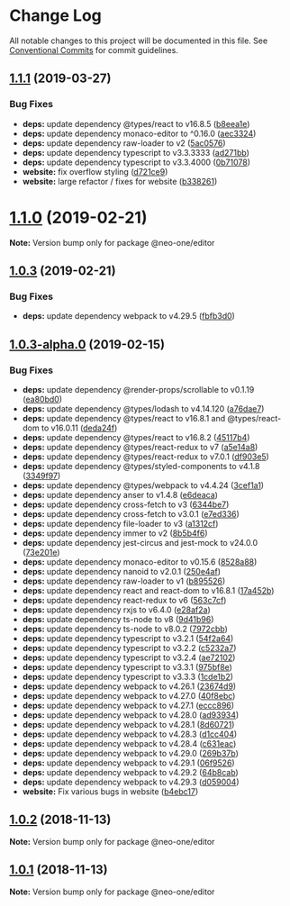 # Change Log

All notable changes to this project will be documented in this file.
See [Conventional Commits](https://conventionalcommits.org) for commit guidelines.

## [1.1.1](https://github.com/neo-one-suite/neo-one/compare/@neo-one/editor@1.1.0...@neo-one/editor@1.1.1) (2019-03-27)


### Bug Fixes

* **deps:** update dependency @types/react to v16.8.5 ([b8eea1e](https://github.com/neo-one-suite/neo-one/commit/b8eea1e))
* **deps:** update dependency monaco-editor to ^0.16.0 ([aec3324](https://github.com/neo-one-suite/neo-one/commit/aec3324))
* **deps:** update dependency raw-loader to v2 ([5ac0576](https://github.com/neo-one-suite/neo-one/commit/5ac0576))
* **deps:** update dependency typescript to v3.3.3333 ([ad271bb](https://github.com/neo-one-suite/neo-one/commit/ad271bb))
* **deps:** update dependency typescript to v3.3.4000 ([0b71078](https://github.com/neo-one-suite/neo-one/commit/0b71078))
* **website:** fix overflow styling ([d721ce9](https://github.com/neo-one-suite/neo-one/commit/d721ce9))
* **website:** large refactor / fixes for website ([b338261](https://github.com/neo-one-suite/neo-one/commit/b338261))





# [1.1.0](https://github.com/neo-one-suite/neo-one/compare/@neo-one/editor@1.0.3...@neo-one/editor@1.1.0) (2019-02-21)

**Note:** Version bump only for package @neo-one/editor





## [1.0.3](https://github.com/neo-one-suite/neo-one/compare/@neo-one/editor@1.0.3-alpha.0...@neo-one/editor@1.0.3) (2019-02-21)


### Bug Fixes

* **deps:** update dependency webpack to v4.29.5 ([fbfb3d0](https://github.com/neo-one-suite/neo-one/commit/fbfb3d0))





## [1.0.3-alpha.0](https://github.com/neo-one-suite/neo-one/compare/@neo-one/editor@1.0.2...@neo-one/editor@1.0.3-alpha.0) (2019-02-15)


### Bug Fixes

* **deps:** update dependency @render-props/scrollable to v0.1.19 ([ea80bd0](https://github.com/neo-one-suite/neo-one/commit/ea80bd0))
* **deps:** update dependency @types/lodash to v4.14.120 ([a76dae7](https://github.com/neo-one-suite/neo-one/commit/a76dae7))
* **deps:** update dependency @types/react to v16.8.1 and @types/react-dom to v16.0.11 ([deda24f](https://github.com/neo-one-suite/neo-one/commit/deda24f))
* **deps:** update dependency @types/react to v16.8.2 ([45117b4](https://github.com/neo-one-suite/neo-one/commit/45117b4))
* **deps:** update dependency @types/react-redux to v7 ([a5e14a8](https://github.com/neo-one-suite/neo-one/commit/a5e14a8))
* **deps:** update dependency @types/react-redux to v7.0.1 ([df903e5](https://github.com/neo-one-suite/neo-one/commit/df903e5))
* **deps:** update dependency @types/styled-components to v4.1.8 ([3349f97](https://github.com/neo-one-suite/neo-one/commit/3349f97))
* **deps:** update dependency @types/webpack to v4.4.24 ([3cef1a1](https://github.com/neo-one-suite/neo-one/commit/3cef1a1))
* **deps:** update dependency anser to v1.4.8 ([e6deaca](https://github.com/neo-one-suite/neo-one/commit/e6deaca))
* **deps:** update dependency cross-fetch to v3 ([6344be7](https://github.com/neo-one-suite/neo-one/commit/6344be7))
* **deps:** update dependency cross-fetch to v3.0.1 ([e7ed336](https://github.com/neo-one-suite/neo-one/commit/e7ed336))
* **deps:** update dependency file-loader to v3 ([a1312cf](https://github.com/neo-one-suite/neo-one/commit/a1312cf))
* **deps:** update dependency immer to v2 ([8b5b4f6](https://github.com/neo-one-suite/neo-one/commit/8b5b4f6))
* **deps:** update dependency jest-circus and jest-mock to v24.0.0 ([73e201e](https://github.com/neo-one-suite/neo-one/commit/73e201e))
* **deps:** update dependency monaco-editor to v0.15.6 ([8528a88](https://github.com/neo-one-suite/neo-one/commit/8528a88))
* **deps:** update dependency nanoid to v2.0.1 ([250e4af](https://github.com/neo-one-suite/neo-one/commit/250e4af))
* **deps:** update dependency raw-loader to v1 ([b895526](https://github.com/neo-one-suite/neo-one/commit/b895526))
* **deps:** update dependency react and react-dom to v16.8.1 ([17a452b](https://github.com/neo-one-suite/neo-one/commit/17a452b))
* **deps:** update dependency react-redux to v6 ([563c7cf](https://github.com/neo-one-suite/neo-one/commit/563c7cf))
* **deps:** update dependency rxjs to v6.4.0 ([e28af2a](https://github.com/neo-one-suite/neo-one/commit/e28af2a))
* **deps:** update dependency ts-node to v8 ([9d41b96](https://github.com/neo-one-suite/neo-one/commit/9d41b96))
* **deps:** update dependency ts-node to v8.0.2 ([7972cbb](https://github.com/neo-one-suite/neo-one/commit/7972cbb))
* **deps:** update dependency typescript to v3.2.1 ([54f2a64](https://github.com/neo-one-suite/neo-one/commit/54f2a64))
* **deps:** update dependency typescript to v3.2.2 ([c5232a7](https://github.com/neo-one-suite/neo-one/commit/c5232a7))
* **deps:** update dependency typescript to v3.2.4 ([ae72102](https://github.com/neo-one-suite/neo-one/commit/ae72102))
* **deps:** update dependency typescript to v3.3.1 ([975bf8e](https://github.com/neo-one-suite/neo-one/commit/975bf8e))
* **deps:** update dependency typescript to v3.3.3 ([1cde1b2](https://github.com/neo-one-suite/neo-one/commit/1cde1b2))
* **deps:** update dependency webpack to v4.26.1 ([23674d9](https://github.com/neo-one-suite/neo-one/commit/23674d9))
* **deps:** update dependency webpack to v4.27.0 ([40f8ebc](https://github.com/neo-one-suite/neo-one/commit/40f8ebc))
* **deps:** update dependency webpack to v4.27.1 ([eccc896](https://github.com/neo-one-suite/neo-one/commit/eccc896))
* **deps:** update dependency webpack to v4.28.0 ([ad93934](https://github.com/neo-one-suite/neo-one/commit/ad93934))
* **deps:** update dependency webpack to v4.28.1 ([8d60721](https://github.com/neo-one-suite/neo-one/commit/8d60721))
* **deps:** update dependency webpack to v4.28.3 ([d1cc404](https://github.com/neo-one-suite/neo-one/commit/d1cc404))
* **deps:** update dependency webpack to v4.28.4 ([c631eac](https://github.com/neo-one-suite/neo-one/commit/c631eac))
* **deps:** update dependency webpack to v4.29.0 ([269b37b](https://github.com/neo-one-suite/neo-one/commit/269b37b))
* **deps:** update dependency webpack to v4.29.1 ([06f9526](https://github.com/neo-one-suite/neo-one/commit/06f9526))
* **deps:** update dependency webpack to v4.29.2 ([64b8cab](https://github.com/neo-one-suite/neo-one/commit/64b8cab))
* **deps:** update dependency webpack to v4.29.3 ([d059004](https://github.com/neo-one-suite/neo-one/commit/d059004))
* **website:** Fix various bugs in website ([b4ebc17](https://github.com/neo-one-suite/neo-one/commit/b4ebc17))





## [1.0.2](https://github.com/neo-one-suite/neo-one/compare/@neo-one/editor@1.0.1...@neo-one/editor@1.0.2) (2018-11-13)

**Note:** Version bump only for package @neo-one/editor





## [1.0.1](https://github.com/neo-one-suite/neo-one/compare/@neo-one/editor@1.0.0...@neo-one/editor@1.0.1) (2018-11-13)

**Note:** Version bump only for package @neo-one/editor
